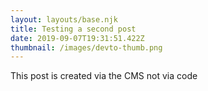 ```yaml
---
layout: layouts/base.njk
title: Testing a second post
date: 2019-09-07T19:31:51.422Z
thumbnail: /images/devto-thumb.png
---
```

This post is created via the CMS not via code
